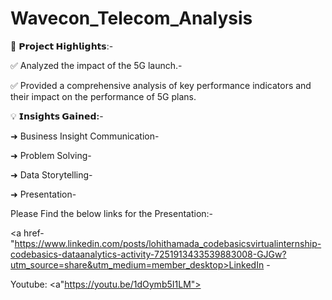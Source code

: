 # Wavecon_Telecom_Analysis

🚀 **𝗣𝗿𝗼𝗷𝗲𝗰𝘁 𝗛𝗶𝗴𝗵𝗹𝗶𝗴𝗵𝘁𝘀**:\-

✅ Analyzed the impact of the 5G launch.\-

✅ Provided a comprehensive analysis of key 
performance indicators and their impact on the 
performance of 5G plans.

💡 **𝗜𝗻𝘀𝗶𝗴𝗵𝘁𝘀 𝗚𝗮𝗶𝗻𝗲𝗱:**\-

➜ Business Insight Communication\-

➜ Problem Solving\-

➜ Data Storytelling\-

➜ Presentation\-


 Please Find the below links for the Presentation:\-
 
<a href-"https://www.linkedin.com/posts/lohithamada_codebasicsvirtualinternship-codebasics-dataanalytics-activity-7251913433539883008-GJGw?utm_source=share&utm_medium=member_desktop>LinkedIn </a>\-

Youtube: <a"https://youtu.be/1dOymb5I1LM"> </a>
